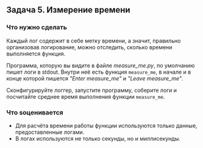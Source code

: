 ## Задача 5. Измерение времени
### Что нужно сделать
Каждый лог содержит в себе метку времени, а значит, правильно организовав логирование, можно отследить, сколько времени выполняется функция.

Программа, которую вы видите в файле _measure_me.py_, по умолчанию пишет логи в stdout. Внутри неё есть функция `measure_me`, в начале и в конце которой пишется _"Enter measure_me"_ и _"Leave measure_me"_.

Сконфигурируйте логгер, запустите программу, соберите логи и посчитайте среднее время выполнения функции `measure_me`.
### Что sоценивается
* Для расчёта времени работы функции используются только данные, предоставленные логами.
* В логах используются не только секунды, но и миллисекунды.
